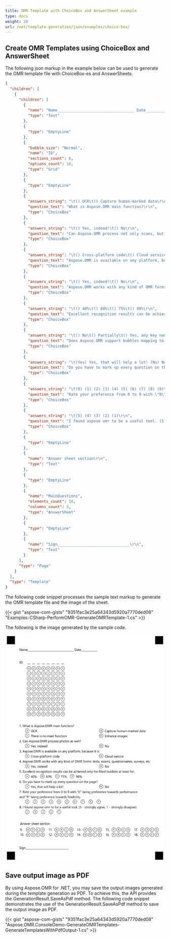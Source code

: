 ```yaml
---
title: OMR Template with ChoiceBox and AnswerSheet example
type: docs
weight: 20
url: /net/template-generation/json/examples/choice-box/
---
```


## **Create OMR Templates using ChoiceBox and AnswerSheet**

The following json markup in the example below can be used to generate the OMR template file with ChoiceBox-es and AnswerSheets.

````json
{
  "children": [
    {
      "children": [
        {
          "name": "Name__________________________________ Date____________\r\n",
          "type": "Text"
        },
        {
          "type": "EmptyLine"
        },
        {
          "bubble_size": "Normal",
          "name": "ID",
          "sections_count": 8,
          "options_count": 10,
          "type": "Grid"
        },
        {
          "type": "EmptyLine"
        },
        {
          "answers_string": "\t() OCR\t() Capture human-marked data\r\n\t() There is no main function\t() Enhance images\r\n",
          "question_text": "What is Aspose.OMR main function?\r\n",
          "type": "ChoiceBox"
        },
        {
          "answers_string": "\t() Yes, indeed!\t() No\r\n",
          "question_text": "Can Aspose.OMR process not only scans, but also photos?\r\n",
          "type": "ChoiceBox"
        },
        {
          "answers_string": "\t() Cross-platform code\t() Cloud service\r\n",
          "question_text": "Aspose.OMR is available on any platform, because it is:\r\n",
          "type": "ChoiceBox"
        },
        {
          "answers_string": "\t() Yes, indeed!\t() No\r\n",
          "question_text": "Aspose.OMR works with any kind of OMR forms: tests, exams, questionnaires, surveys, etc.\r\n",
          "type": "ChoiceBox"
        },
        {
          "answers_string": "\t() 40%\t() 60%\t() 75%\t() 98%\r\n",
          "question_text": "Excellent recognition results can be achieved only for filled bubbles at least for:\r\n",
          "type": "ChoiceBox"
        },
        {
          "answers_string": "\t() No\t() Partially\t() Yes, any key names\r\n",
          "question_text": "Does Aspose.OMR support bubbles mapping to any key names?\r\n",
          "type": "ChoiceBox"
        },
        {
          "answers_string": "\t(Yes) Yes, that will help a lot! (No) No\r\n",
          "question_text": "Do you have to mark up every question on the page?\r\n",
          "type": "ChoiceBox"
        },
        {
          "answers_string": "\t(0) (1) (2) (3) (4) (5) (6) (7) (8) (9)\r\n",
          "question_text": "Rate your preference from 0 to 9 with \"0\" being preference towards performance \r\n and \"9\" being preference towards flexibility.\r\n",
          "type": "ChoiceBox"
        },
        {
          "answers_string": "\t(5) (4) (3) (2) (1)\r\n",
          "question_text": "I found aspose omr to be a useful tool. (5 - strongly agree, 1 - strongly disagree)\r\n",
          "type": "ChoiceBox"
        },
        {
          "type": "EmptyLine"
        },
        {
          "name": "Answer sheet section\r\n",
          "type": "Text"
        },
        {
          "type": "EmptyLine"
        },
        {
          "name": "MainQuestions",
          "elements_count": 10,
          "columns_count": 5,
          "type": "AnswerSheet"
        },
        {
          "type": "EmptyLine"
        },
        {
          "name": "Sign________________________________\r\n",
          "type": "Text"
        }
      ],
      "type": "Page"
    }
  ],
  "type": "Template"
}

````

The following code snippet processes the sample text markup to generate the OMR template file and the image of the sheet.

{{< gist "aspose-com-gists" "9351fac3e25a64343d5920a7770ded08" "Examples-CSharp-PerformOMR-GenerateOMRTemplate-1.cs" >}}

The following is the image generated by the sample code.

![todo:image_alt_text](create-omr-template_1_small.png)
## **Save output image as PDF**
By using Aspose.OMR for .NET, you may save the output images generated during the template generation as PDF. To achieve this, the API provides the GenerationResult.SaveAsPdf method. The following code snippet demonstrates the use of the GenerationResult.SaveAsPdf method to save the output image as PDF.

{{< gist "aspose-com-gists" "9351fac3e25a64343d5920a7770ded08" "Aspose.OMR.ConsoleDemo-GenerateOMRTemplates-GenerateTemplatesWithPdfOutput-1.cs" >}}